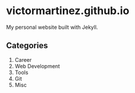 # victormartinez.github.io

My personal website built with Jekyll.


## Categories
1. Career
1. Web Development
1. Tools
1. Git
1. Misc